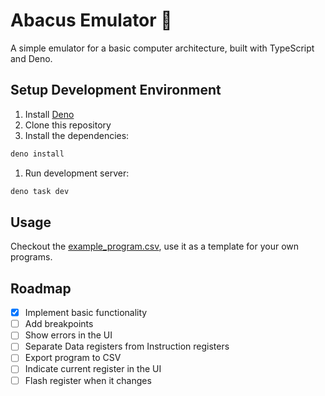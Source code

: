 # Abacus Emulator 🧮

A simple emulator for a basic computer architecture, built with TypeScript and
Deno.

## Setup Development Environment

1. Install [Deno](https://deno.land/manual/getting_started/installation)
1. Clone this repository
1. Install the dependencies:

```bash
deno install
```

1. Run development server:

```bash
deno task dev
```

## Usage

Checkout the [example_program.csv](test/fixtures/example_program.csv), use it as
a template for your own programs.

## Roadmap

- [x] Implement basic functionality
- [ ] Add breakpoints
- [ ] Show errors in the UI
- [ ] Separate Data registers from Instruction registers
- [ ] Export program to CSV
- [ ] Indicate current register in the UI
- [ ] Flash register when it changes
